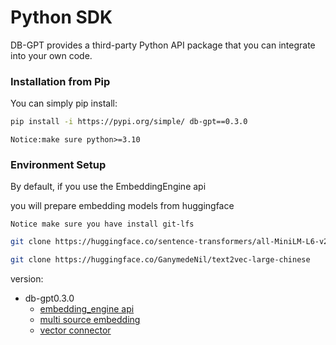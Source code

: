 # Python SDK
DB-GPT provides a third-party Python API package that you can integrate into your own code.

### Installation from Pip

You can simply pip install:
```bash
pip install -i https://pypi.org/simple/ db-gpt==0.3.0
```

```{tip}
Notice:make sure python>=3.10
```

### Environment Setup

By default, if you use the EmbeddingEngine api

you will prepare embedding models from huggingface

```{tip}
Notice make sure you have install git-lfs
```

```bash
git clone https://huggingface.co/sentence-transformers/all-MiniLM-L6-v2

git clone https://huggingface.co/GanymedeNil/text2vec-large-chinese
```
version:
- db-gpt0.3.0
  - [embedding_engine api](https://db-gpt.readthedocs.io/en/latest/modules/knowledge.html)
  - [multi source embedding](https://db-gpt.readthedocs.io/en/latest/modules/knowledge/pdf/pdf_embedding.html)
  - [vector connector](https://db-gpt.readthedocs.io/en/latest/modules/vector.html)

